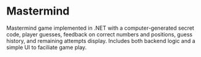 # Mastermind
Mastermind game implemented in .NET with a computer-generated secret code, player guesses, feedback on correct numbers and positions, guess history, and remaining attempts display. Includes both backend logic and a simple UI to faciliate game play.
